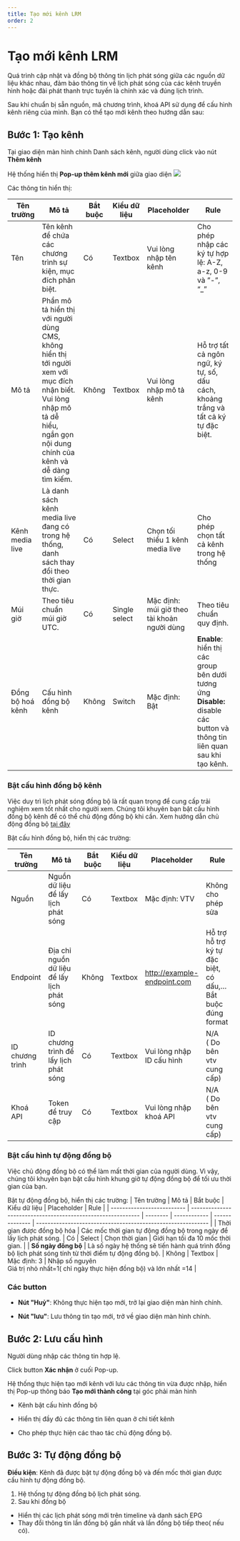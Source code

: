 ```yaml
---
title: Tạo mới kênh LRM
order: 2
---
```

# Tạo mới kênh LRM

Quá trình cập nhật và đồng bộ thông tin lịch phát sóng giữa các nguồn dữ liệu khác nhau, đảm bảo thông tin về lịch phát sóng của các kênh truyền hình hoặc đài phát thanh trực tuyến là chính xác và đúng lịch trình.  

Sau khi chuẩn bị sẵn nguồn, mã chương trình, khoá API sử dụng để cấu hình kênh riêng của mình. Bạn có thể tạo mới kênh theo hướng dẫn sau:

## Bước 1: Tạo kênh
 
Tại giao diện màn hình chính Danh sách kênh, người dùng click vào nút **Thêm kênh**

Hệ thống hiển thị **Pop-up thêm kênh mới** giữa giao diện
![](..\images\Pop-up_Add_Channel.png)
 
 Các thông tin hiển thị:

 | Tên trường       | Mô tả                                                        | Bắt buộc | Kiểu dữ liệu     | Placeholder                                 | Rule                                                         |
| ---------------- | ------------------------------------------------------------ | -------- | ------------- | ------------------------------------------- | ------------------------------------------------------------ |
| Tên              | Tên kênh để chứa các chương trình sự kiện, mục đích phân biệt. | Có       | Textbox       | Vui lòng nhập tên kênh                      | Cho phép nhập các ký tự hợp lệ: A-Z, a-z, 0-9 và ”-”, “_”    |
| Mô tả            | Phần mô tả hiển thị với người dùng CMS, không hiển thị tới người xem với mục đích nhận biết. Vui lòng nhập mô tả dễ hiểu, ngắn gọn nội dung chính của kênh và dễ dàng tìm kiếm. | Không    | Textbox       | Vui lòng nhập mô tả kênh                    | Hỗ trợ tất cả ngôn ngữ, ký tự, số, dấu cách, khoảng trắng và tất cả ký tự đặc biệt. |
| Kênh media live  | Là danh sách kênh media live đang có trong hệ thống, danh sách thay đổi theo thời gian thực. | Có       | Select        | Chọn tối thiểu 1 kênh media live            | Cho phép chọn tất cả kênh trong hệ thống                     |
| Múi giờ          | Theo tiêu chuẩn múi giờ UTC.                                 | Có       | Single select | Mặc định: múi giờ theo tài khoản người dùng | Theo tiêu chuẩn quy định.                                    |
| Đồng bộ hoá kênh | Cấu hình đồng bộ kênh                                        | Không    | Switch        | Mặc định: Bật                               | **Enable**: hiển thị các group bên dưới tương ứng <br />**Disable:** disable các button và thông tin liên quan sau khi tạo kênh. |

### Bật cấu hình đồng bộ kênh
 
Việc duy trì lịch phát sóng đồng bộ là rất quan trọng để cung cấp trải nghiệm xem tốt nhất cho người xem. Chúng tôi khuyên bạn bật cấu hình đồng bộ kênh để có thể chủ động đồng bộ khi cần.
Xem hướng dẫn chủ động đồng bộ [tại đây]()

Bật cấu hình đồng bộ, hiển thị các trường:

| Tên trường      | Mô tả                                       | Bắt buộc | Kiểu dữ liệu | Placeholder                 | Rule                                                         |
| --------------- | ------------------------------------------- | -------- | ------------ | --------------------------- | ------------------------------------------------------------ |
| Nguồn           | Nguồn dữ liệu để lấy lịch phát sóng         | Có       | Textbox      | Mặc định: VTV               | Không cho phép sửa                                           |
| Endpoint        | Địa chỉ nguồn dữ liệu để lấy lịch phát sóng | Không    | Textbox      | http://example-endpoint.com | Hỗ trợ hỗ trợ ký tự đặc biệt, có dấu,…<br />Bắt buộc đúng format |
| ID chương trình | ID chương trình để lấy lịch phát sóng       | Có       | Textbox      | Vui lòng nhập ID cấu hình   | N/A<br />( Do bên vtv cung cấp)                              |
| Khoá API        | Token để truy cập              | Có       | Textbox      | Vui lòng nhập khoá API      | N/A<br />( Do bên vtv cung cấp)                              |

### Bật cấu hình tự động đồng bộ

Việc chủ động đồng bộ có thể làm mất thời gian của người dùng. Vì vậy, chúng tôi khuyên bạn bật cấu hình khung giờ tự động đồng bộ để tối ưu thời gian của bạn.

Bật tự động đồng bộ, hiển thị các trường:
| Tên trường                 | Mô tả                                                        | Bắt buộc | Kiểu dữ liệu | Placeholder    | Rule                                                         |
| -------------------------- | ------------------------------------------------------------ | -------- | ------------ | -------------- | ------------------------------------------------------------ |
| Thời gian được đồng bộ hóa | Các mốc thời gian tự động đồng bộ trong ngày để lấy lịch phát sóng. | Có       | Select       | Chọn thời gian | Giới hạn tối đa 10 mốc thời gian.                            |
| **Số ngày đồng bộ**        | Là số ngày hệ thống sẽ tiến hành quá trình đồng bộ lịch phát sóng tính từ thời điểm tự động đồng bộ. | Không    | Textbox      | Mặc định: 3    | Nhập số nguyên<br />Giá trị nhỏ nhất=1( chỉ ngày thực hiện đồng bộ) và lớn nhất =14 |

### Các button

  * **Nút "Huỷ"**: Không thực hiện tạo mới, trở lại giao diện màn hình chính.

 * **Nút "lưu"**: Lưu thông tin tạo mới, trở về giao diện màn hình chính.


## Bước 2: Lưu cấu hình
 Người dùng nhập các thông tin hợp lệ.

 Click button **Xác nhận** ở cuối Pop-up.

Hệ thống thực hiện tạo mới kênh với lưu các thông tin vừa được nhập, hiển thị Pop-up thông báo **Tạo mới thành công** tại góc phải màn hình

* Kênh bật cấu hình đồng bộ

* Hiển thị đầy đủ các thông tin liên quan ở chi tiết kênh

* Cho phép thực hiện các thao tác chủ động đồng bộ.

## Bước 3: Tự động đồng bộ

**Điều kiện**: Kênh đã được bật tự động đồng bộ và đến mốc thời gian được cấu hình tự động đồng bộ.

1. Hệ thống tự động đồng bộ lịch phát sóng.
2. Sau khi đồng bộ
  * Hiển thị các lịch phát sóng mới trên timeline và danh sách EPG
  * Thay đổi thông tin lần đồng bộ gần nhất và lần đồng bộ tiếp theo( nếu có).
